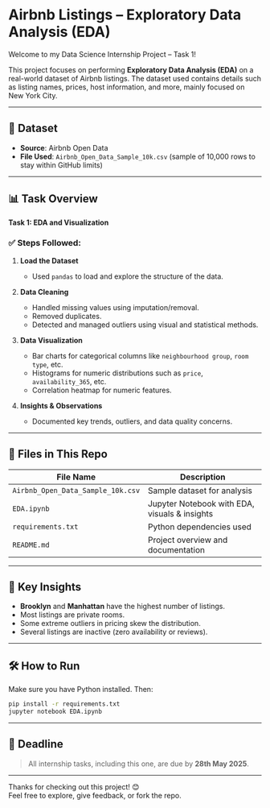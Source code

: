 # Airbnb Listings – Exploratory Data Analysis (EDA)

Welcome to my Data Science Internship Project – Task 1!

This project focuses on performing **Exploratory Data Analysis (EDA)** on a real-world dataset of Airbnb listings. The dataset used contains details such as listing names, prices, host information, and more, mainly focused on New York City.

---

## 📁 Dataset

- **Source**: Airbnb Open Data
- **File Used**: `Airbnb_Open_Data_Sample_10k.csv` (sample of 10,000 rows to stay within GitHub limits)

---

## 📊 Task Overview

**Task 1: EDA and Visualization**

### ✅ Steps Followed:

1. **Load the Dataset**  
   - Used `pandas` to load and explore the structure of the data.

2. **Data Cleaning**  
   - Handled missing values using imputation/removal.
   - Removed duplicates.
   - Detected and managed outliers using visual and statistical methods.

3. **Data Visualization**  
   - Bar charts for categorical columns like `neighbourhood group`, `room type`, etc.
   - Histograms for numeric distributions such as `price`, `availability_365`, etc.
   - Correlation heatmap for numeric features.

4. **Insights & Observations**  
   - Documented key trends, outliers, and data quality concerns.

---

## 📂 Files in This Repo

| File Name                        | Description                                      |
|----------------------------------|--------------------------------------------------|
| `Airbnb_Open_Data_Sample_10k.csv` | Sample dataset for analysis                      |
| `EDA.ipynb`                      | Jupyter Notebook with EDA, visuals & insights    |
| `requirements.txt`              | Python dependencies used                         |
| `README.md`                     | Project overview and documentation               |

---

## 🧠 Key Insights

- **Brooklyn** and **Manhattan** have the highest number of listings.
- Most listings are private rooms.
- Some extreme outliers in pricing skew the distribution.
- Several listings are inactive (zero availability or reviews).

---

## 🛠 How to Run

Make sure you have Python installed. Then:

```bash
pip install -r requirements.txt
jupyter notebook EDA.ipynb
```

---

## 📅 Deadline

> All internship tasks, including this one, are due by **28th May 2025**.

---

Thanks for checking out this project! 😊  
Feel free to explore, give feedback, or fork the repo.
